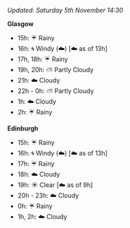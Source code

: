 *Updated: Saturday 5th November 14:30*

**Glasgow**

* 15h: :umbrella: Rainy
* 16h: :cyclone: Windy (:cloud:) [:cloud: as of 13h]
* 17h, 18h: :umbrella: Rainy
* 19h, 20h: :partly_sunny: Partly Cloudy
* 21h: :cloud: Cloudy
* 22h - 0h: :partly_sunny: Partly Cloudy
* 1h: :cloud: Cloudy
* 2h: :umbrella: Rainy

**Edinburgh**

* 15h: :umbrella: Rainy
* 16h: :cyclone: Windy (:cloud:) [:cloud: as of 13h]
* 17h: :umbrella: Rainy
* 18h: :cloud: Cloudy
* 19h: :sunny: Clear [:cloud: as of 9h]
* 20h - 23h: :cloud: Cloudy
* 0h: :umbrella: Rainy
* 1h, 2h: :cloud: Cloudy
